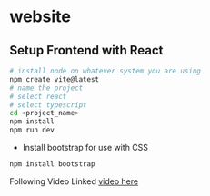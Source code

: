 # website

## Setup Frontend with React

```bash
# install node on whatever system you are using
npm create vite@latest
# name the project
# select react
# select typescript
cd <project_name>
npm install
npm run dev
```

- Install bootstrap for use with CSS

```bash
npm install bootstrap
```

Following Video Linked [video here](https://youtu.be/SqcY0GlETPk?si=iOrTEMzYxPBEr-p2&t=3354)
